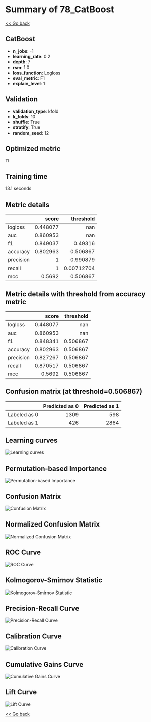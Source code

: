 # Summary of 78_CatBoost

[<< Go back](../README.md)


## CatBoost
- **n_jobs**: -1
- **learning_rate**: 0.2
- **depth**: 7
- **rsm**: 1.0
- **loss_function**: Logloss
- **eval_metric**: F1
- **explain_level**: 1

## Validation
 - **validation_type**: kfold
 - **k_folds**: 10
 - **shuffle**: True
 - **stratify**: True
 - **random_seed**: 12

## Optimized metric
f1

## Training time

13.1 seconds

## Metric details
|           |    score |    threshold |
|:----------|---------:|-------------:|
| logloss   | 0.448077 | nan          |
| auc       | 0.860953 | nan          |
| f1        | 0.849037 |   0.49316    |
| accuracy  | 0.802963 |   0.506867   |
| precision | 1        |   0.990879   |
| recall    | 1        |   0.00712704 |
| mcc       | 0.5692   |   0.506867   |


## Metric details with threshold from accuracy metric
|           |    score |   threshold |
|:----------|---------:|------------:|
| logloss   | 0.448077 |  nan        |
| auc       | 0.860953 |  nan        |
| f1        | 0.848341 |    0.506867 |
| accuracy  | 0.802963 |    0.506867 |
| precision | 0.827267 |    0.506867 |
| recall    | 0.870517 |    0.506867 |
| mcc       | 0.5692   |    0.506867 |


## Confusion matrix (at threshold=0.506867)
|              |   Predicted as 0 |   Predicted as 1 |
|:-------------|-----------------:|-----------------:|
| Labeled as 0 |             1309 |              598 |
| Labeled as 1 |              426 |             2864 |

## Learning curves
![Learning curves](learning_curves.png)

## Permutation-based Importance
![Permutation-based Importance](permutation_importance.png)
## Confusion Matrix

![Confusion Matrix](confusion_matrix.png)


## Normalized Confusion Matrix

![Normalized Confusion Matrix](confusion_matrix_normalized.png)


## ROC Curve

![ROC Curve](roc_curve.png)


## Kolmogorov-Smirnov Statistic

![Kolmogorov-Smirnov Statistic](ks_statistic.png)


## Precision-Recall Curve

![Precision-Recall Curve](precision_recall_curve.png)


## Calibration Curve

![Calibration Curve](calibration_curve_curve.png)


## Cumulative Gains Curve

![Cumulative Gains Curve](cumulative_gains_curve.png)


## Lift Curve

![Lift Curve](lift_curve.png)



[<< Go back](../README.md)
